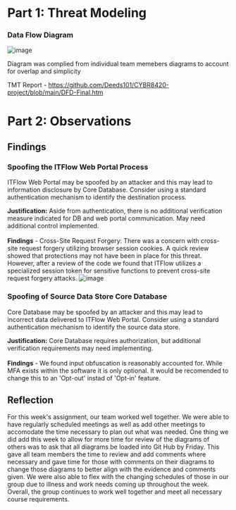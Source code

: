 # Part 1: Threat Modeling

### Data Flow Diagram

![image](https://github.com/Deeds101/CYBR8420-project/assets/107895832/0260b259-08b2-451b-854e-3346181445c4)

Diagram was complied from individual team memebers diagrams to account for overlap and simplicity

TMT Report - https://github.com/Deeds101/CYBR8420-project/blob/main/DFD-Final.htm

# Part 2: Observations

## Findings

### **Spoofing the ITFlow Web Portal Process**

ITFlow Web Portal may be spoofed by an attacker and this may lead to information disclosure by Core Database. Consider using a standard authentication mechanism to identify the destination process.

**Justification:** Aside from authentication, there is no additional verification measure indicated for DB and web portal communication. May need additional control implemented.\
\
  **Findings** - Cross-Site Request Forgery: There was a concern with cross-site request forgery utilizing browser session cookies. A quick review showed that  protections may not have been in place for this threat. However, after a review of the code we found that ITFlow utilizes a specialized session token for sensitive functions to prevent cross-site request forgery attacks.
![image](https://github.com/Deeds101/CYBR8420-project/assets/107895832/3af35be5-9071-47b9-914d-5560132efe18)


### Spoofing of Source Data Store Core Database

Core Database may be spoofed by an attacker and this may lead to incorrect data delivered to ITFlow Web Portal. Consider using a standard authentication mechanism to identify the source data store.

**Justification:** Core Database requires authorization, but additional verification requirements may need implementing.\
\
  **Findings** - We found input obfuscation is reasonably accounted for. While MFA exists within the software it is only optional. It would be recomended to change this to an 'Opt-out' instad of 'Opt-in' feature.

## Reflection
For this week's assignment, our team worked well together. We were able to have regularly scheduled meetings as well as add other meetings to accomodate the time necessary to plan out what was needed. One thing we did add this week to allow for more time for review of the diagrams of others was to ask that all diagrams be loaded into Git Hub by Friday. This gave all team members the time to review and add comments where necessary and gave time for those with comments on their diagrams to change those diagrams to better align with the evidence and comments given. We were also able to flex with the changing schedules of those in our group due to illness and work needs coming up throughout the week. Overall, the group continues to work well together and meet all necessary course requirements.
